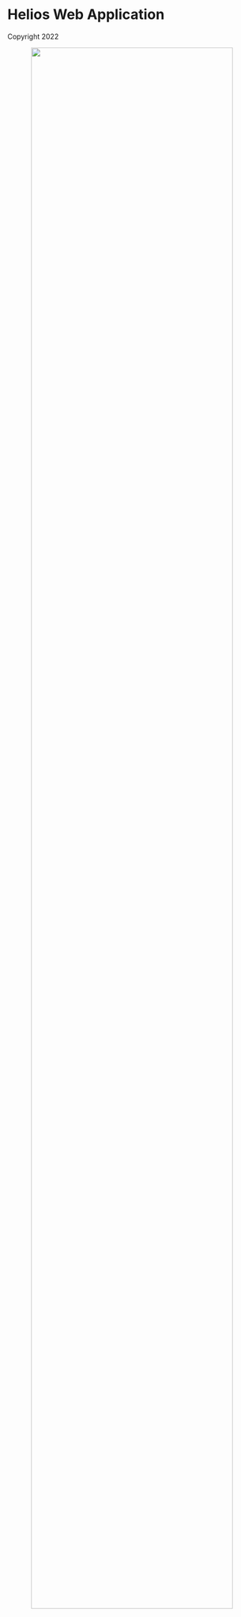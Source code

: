# Helios Web Application
 Copyright 2022



<p align="center" width="100%">
    <img width="90%" src="https://media.giphy.com/media/vaiL8rQ5x22KRConmu/giphy-downsized-large.gif">
</p>
